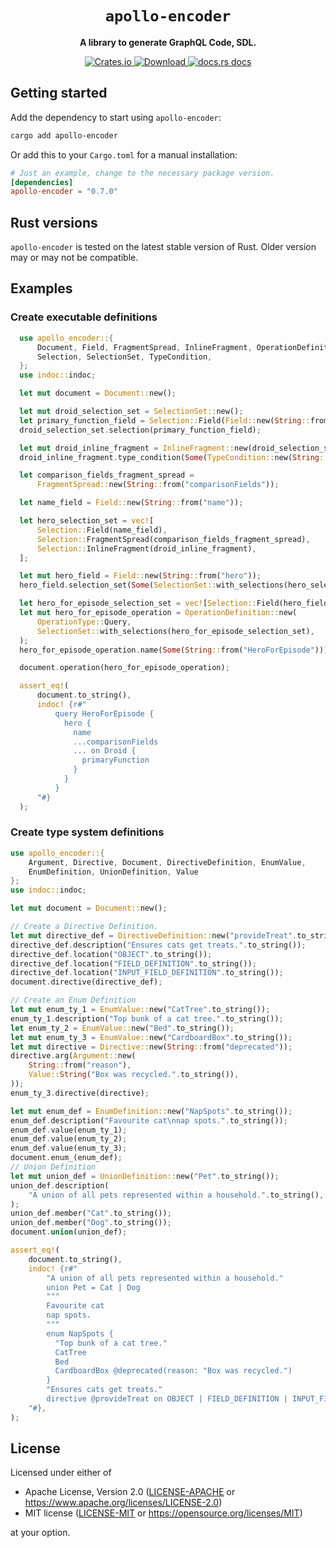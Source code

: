 <div align="center">
  <h1><code>apollo-encoder</code></h1>

  <p>
    <strong>A library to generate GraphQL Code, SDL.</strong>
  </p>
  <p>
    <a href="https://crates.io/crates/apollo-encoder">
        <img src="https://img.shields.io/crates/v/apollo-encoder.svg?style=flat-square" alt="Crates.io" />
    </a>
    <a href="https://crates.io/crates/apollo-encoder">
        <img src="https://img.shields.io/crates/d/apollo-encoder.svg?style=flat-square" alt="Download" />
    </a>
    <a href="https://docs.rs/apollo-encoder/">
        <img src="https://img.shields.io/static/v1?label=docs&message=apollo-encoder&color=blue&style=flat-square" alt="docs.rs docs" />
    </a>
  </p>
</div>

## Getting started
Add the dependency to start using `apollo-encoder`:
```bash
cargo add apollo-encoder
```

Or add this to your `Cargo.toml` for a manual installation:

```toml
# Just an example, change to the necessary package version.
[dependencies]
apollo-encoder = "0.7.0"
```

## Rust versions

`apollo-encoder` is tested on the latest stable version of Rust.
Older version may or may not be compatible.

## Examples

### Create executable definitions
```rust
  use apollo_encoder::{
      Document, Field, FragmentSpread, InlineFragment, OperationDefinition, OperationType,
      Selection, SelectionSet, TypeCondition,
  };
  use indoc::indoc;

  let mut document = Document::new();

  let mut droid_selection_set = SelectionSet::new();
  let primary_function_field = Selection::Field(Field::new(String::from("primaryFunction")));
  droid_selection_set.selection(primary_function_field);

  let mut droid_inline_fragment = InlineFragment::new(droid_selection_set);
  droid_inline_fragment.type_condition(Some(TypeCondition::new(String::from("Droid"))));

  let comparison_fields_fragment_spread =
      FragmentSpread::new(String::from("comparisonFields"));

  let name_field = Field::new(String::from("name"));

  let hero_selection_set = vec![
      Selection::Field(name_field),
      Selection::FragmentSpread(comparison_fields_fragment_spread),
      Selection::InlineFragment(droid_inline_fragment),
  ];

  let mut hero_field = Field::new(String::from("hero"));
  hero_field.selection_set(Some(SelectionSet::with_selections(hero_selection_set)));

  let hero_for_episode_selection_set = vec![Selection::Field(hero_field)];
  let mut hero_for_episode_operation = OperationDefinition::new(
      OperationType::Query,
      SelectionSet::with_selections(hero_for_episode_selection_set),
  );
  hero_for_episode_operation.name(Some(String::from("HeroForEpisode")));

  document.operation(hero_for_episode_operation);

  assert_eq!(
      document.to_string(),
      indoc! {r#"
          query HeroForEpisode {
            hero {
              name
              ...comparisonFields
              ... on Droid {
                primaryFunction
              }
            }
          }
      "#}
  );
```

### Create type system definitions
```rust
use apollo_encoder::{
    Argument, Directive, Document, DirectiveDefinition, EnumValue,
    EnumDefinition, UnionDefinition, Value
};
use indoc::indoc;

let mut document = Document::new();

// Create a Directive Definition.
let mut directive_def = DirectiveDefinition::new("provideTreat".to_string());
directive_def.description("Ensures cats get treats.".to_string());
directive_def.location("OBJECT".to_string());
directive_def.location("FIELD_DEFINITION".to_string());
directive_def.location("INPUT_FIELD_DEFINITION".to_string());
document.directive(directive_def);

// Create an Enum Definition
let mut enum_ty_1 = EnumValue::new("CatTree".to_string());
enum_ty_1.description("Top bunk of a cat tree.".to_string());
let enum_ty_2 = EnumValue::new("Bed".to_string());
let mut enum_ty_3 = EnumValue::new("CardboardBox".to_string());
let mut directive = Directive::new(String::from("deprecated"));
directive.arg(Argument::new(
    String::from("reason"),
    Value::String("Box was recycled.".to_string()),
));
enum_ty_3.directive(directive);

let mut enum_def = EnumDefinition::new("NapSpots".to_string());
enum_def.description("Favourite cat\nnap spots.".to_string());
enum_def.value(enum_ty_1);
enum_def.value(enum_ty_2);
enum_def.value(enum_ty_3);
document.enum_(enum_def);
// Union Definition
let mut union_def = UnionDefinition::new("Pet".to_string());
union_def.description(
    "A union of all pets represented within a household.".to_string(),
);
union_def.member("Cat".to_string());
union_def.member("Dog".to_string());
document.union(union_def);

assert_eq!(
    document.to_string(),
    indoc! {r#"
        "A union of all pets represented within a household."
        union Pet = Cat | Dog
        """
        Favourite cat
        nap spots.
        """
        enum NapSpots {
          "Top bunk of a cat tree."
          CatTree
          Bed
          CardboardBox @deprecated(reason: "Box was recycled.")
        }
        "Ensures cats get treats."
        directive @provideTreat on OBJECT | FIELD_DEFINITION | INPUT_FIELD_DEFINITION
    "#},
);
```
## License

Licensed under either of

- Apache License, Version 2.0 ([LICENSE-APACHE](LICENSE-APACHE) or <https://www.apache.org/licenses/LICENSE-2.0>)
- MIT license ([LICENSE-MIT](LICENSE-MIT) or <https://opensource.org/licenses/MIT>)

at your option.

